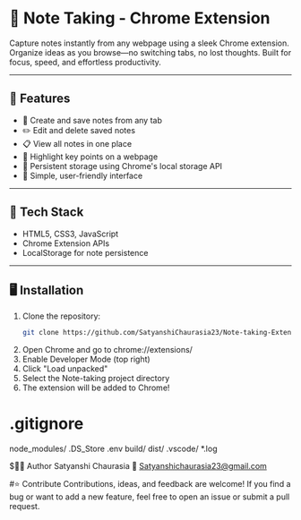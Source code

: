 #  📌 Note Taking - Chrome Extension

Capture notes instantly from any webpage using a sleek Chrome extension. 
Organize ideas as you browse—no switching tabs, no lost thoughts.
Built for focus, speed, and effortless productivity.


---

## 🚀 Features

- 📝 Create and save notes from any tab
- ✏️ Edit and delete saved notes
- 📋 View all notes in one place
- 🌟 Highlight key points on a webpage
- 💾 Persistent storage using Chrome's local storage API
- 🧩 Simple, user-friendly interface

---

## 🔧 Tech Stack

- HTML5, CSS3, JavaScript
- Chrome Extension APIs
- LocalStorage for note persistence

---

## 🖥️ Installation

1. Clone the repository:
   ```bash
   git clone https://github.com/SatyanshiChaurasia23/Note-taking-Extension.git
2. Open Chrome and go to chrome://extensions/
3. Enable Developer Mode (top right)
4. Click "Load unpacked"
5. Select the Note-taking project directory
6. The extension will be added to Chrome!

# .gitignore
node_modules/
.DS_Store
.env
build/
dist/
.vscode/
*.log


$🙋‍♂️ Author
Satyanshi Chaurasia
📧 Satyanshichaurasia23@gmail.com

#⭐ Contribute
Contributions, ideas, and feedback are welcome!
If you find a bug or want to add a new feature, feel free to open an issue or submit a pull request.
